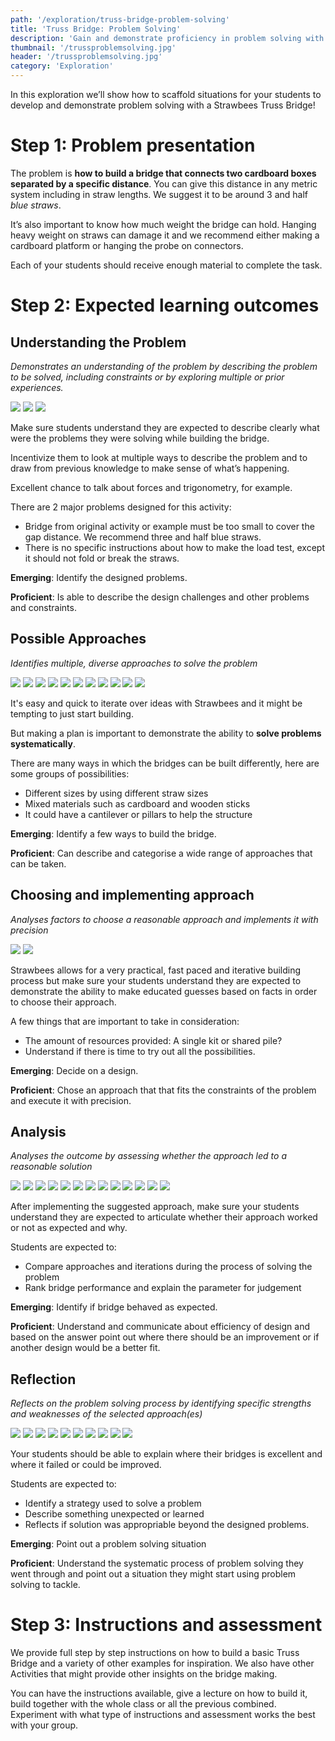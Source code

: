 ```yaml
---
path: '/exploration/truss-bridge-problem-solving'
title: 'Truss Bridge: Problem Solving'
description: 'Gain and demonstrate proficiency in problem solving with this bridge exploration.'
thumbnail: '/trussproblemsolving.jpg'
header: '/trussproblemsolving.jpg'
category: 'Exploration'
---
```


In this exploration we’ll show how to scaffold situations for your students to develop and demonstrate problem solving with a Strawbees Truss Bridge!

# Step 1: Problem presentation

The problem is **how to build a bridge that connects two cardboard boxes separated by a specific distance**. You can give this distance in any metric system including in straw lengths. We suggest it to be around 3 and half *blue straws*.

It’s also important to know how much weight the bridge can hold. Hanging heavy weight on straws can damage it and we recommend either making a cardboard platform or hanging the probe on connectors.

Each of your students should receive enough material to complete the task.

# Step 2: Expected learning outcomes

## Understanding the Problem

*Demonstrates an understanding of the problem by describing the problem to be solved, including constraints or by exploring multiple or prior experiences.*

<section component="gallery">

![](/trussproblemsolving02.jpg)
![](/trussproblemsolving11.jpg)
![](/trussproblemsolving28.jpg)

</section>

Make sure students understand they are expected to describe clearly what were the problems they were solving while building the bridge.

Incentivize them to look at multiple ways to describe the problem and to draw from previous knowledge to make sense of what’s happening.

Excellent chance to talk about forces and trigonometry, for example.

There are 2 major problems designed for this activity:

* Bridge from original activity or example must be too small to cover the gap distance. We recommend three and half blue straws.
* There is no specific instructions about how to make the load test, except it should not fold or break the straws.

**Emerging**: Identify the designed problems.

**Proficient**: Is able to describe the design challenges and other problems and constraints.

## Possible Approaches

*Identifies multiple, diverse approaches to solve the problem*

<section component="gallery">

![](/truss.jpg)
![](/trussproblemsolving21.jpg)
![](/trussproblemsolving01.jpg)
![](/trussproblemsolving18.jpg)
![](/trussproblemsolving20.jpg)
![](/trussproblemsolving22.jpg)
![](/trussproblemsolving23.jpg)
![](/trussproblemsolving24.jpg)
![](/trussproblemsolving30.jpg)
![](/trussproblemsolving40.jpg)
![](/trussproblemsolving42.jpg)

</section>

It's easy and quick to iterate over ideas with Strawbees and it might be tempting to just start building.

But making a plan is important to demonstrate the ability to **solve problems systematically**.

There are many ways in which the bridges can be built differently, here are some groups of possibilities:

* Different sizes by using different straw sizes
* Mixed materials such as cardboard and wooden sticks
* It could have a cantilever or pillars to help the structure

**Emerging**: Identify a few ways to build the bridge.

**Proficient**: Can describe and categorise a wide range of approaches that can be taken.


## Choosing and implementing approach

*Analyses factors to choose a reasonable approach and implements it with precision*

<section component="gallery">

![](/trussproblemsolving43.jpg)
![](/trussproblemsolving44.jpg)

</section>

Strawbees allows for a very practical, fast paced and iterative building process but make sure your students understand they are expected to demonstrate the ability to make educated guesses based on facts in order to choose their approach.

A few things that are important to take in consideration:

* The amount of resources provided: A single kit or shared pile?
* Understand if there is time to try out all the possibilities.

**Emerging**: Decide on a design.

**Proficient**: Chose an approach that that fits the constraints  of the problem and execute it with precision.


## Analysis

*Analyses the outcome by assessing whether the approach led to a reasonable solution*

<section component="gallery">

![](/trussproblemsolving03.jpg)
![](/trussproblemsolving04.jpg)
![](/trussproblemsolving05.jpg)
![](/trussproblemsolving11.jpg)
![](/trussproblemsolving12.jpg)
![](/trussproblemsolving07.jpg)
![](/trussproblemsolving08.jpg)
![](/trussproblemsolving13.jpg)
![](/trussproblemsolving10.jpg)
![](/trussproblemsolving14.jpg)
![](/trussproblemsolving15.jpg)
![](/trussproblemsolving16.jpg)
![](/trussproblemsolving26.jpg)

</section>

After implementing the suggested approach, make sure your students understand they are expected to articulate whether their approach worked or not as expected and why.

Students are expected to:

* Compare approaches and iterations during the process of solving the problem
* Rank bridge performance and explain the parameter for judgement

**Emerging**: Identify if bridge behaved as expected.

**Proficient**: Understand and communicate about efficiency of design and based on the answer point out where there should be an improvement or if another design would be a better fit.

## Reflection

*Reflects on the problem solving process by identifying specific strengths and weaknesses of the selected approach(es)*

<section component="gallery">

![](/trussproblemsolving30.jpg)
![](/trussproblemsolving31.jpg)
![](/trussproblemsolving32.jpg)
![](/trussproblemsolving33.jpg)
![](/trussproblemsolving37.jpg)
![](/trussproblemsolving38.jpg)
![](/trussproblemsolving39.jpg)
![](/trussproblemsolving42.jpg)
![](/trussproblemsolving40.jpg)
![](/trussproblemsolving41.jpg)

</section>

Your students should be able to explain where their bridges is excellent and where it failed or could be improved.

Students are expected to:

* Identify a strategy used to solve a problem
* Describe something unexpected or learned
* Reflects if solution was appropriable beyond the designed problems.

**Emerging**: Point out a problem solving situation

**Proficient**: Understand the systematic process of problem solving they went through and point out a situation they might start using problem solving to tackle.

# Step 3: Instructions and assessment

We provide full step by step instructions on how to build a basic Truss Bridge and a variety of other examples for inspiration. We also have other Activities that might provide other insights on the bridge making.

You can have the instructions available, give a lecture on how to build it, build together with the whole class or all the previous combined. Experiment with what type of instructions and assessment works the best with your group.

<section component="thumbnails">
<section component="thumbnail" title="Build a Truss Bridge" description="Build a truss bridge and use your hands to understand structural integrity." image="/truss.jpg" path="/activity/build-a-truss-bridge"></section>
</section>
